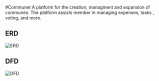 #Communet 
A platform for the creation, managment and expansion of communes. 
The platform assists member in managing expenses, tasks , voting, and more.

## ERD

![ERD](https://lucid.app/documents/embedded/af373954-3144-4325-9253-494a0af1512b?invitationId=inv_d92b11b0-d0dd-445e-98c2-8493166012ea#)

## DFD

![DFD](https://lucid.app/documents/embedded/10221f64-8c21-4dd6-a916-c735b66ae3d0?invitationId=inv_4c247743-b1be-484b-8689-75db7ffb786e#)
 
